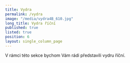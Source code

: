 ```yaml
---
title: Vydra
permalink: /vydra
image: "/media/vydra4B_610.jpg"
long_title: Vydra říční
published: true
listed: true
position: 6
layout: single_column_page
---
```

V rámci této sekce bychom Vám rádi představili vydru říční.

